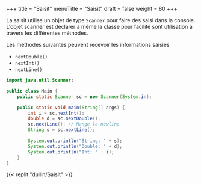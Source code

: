 +++
title = "Saisit"
menuTitle = "Saisit"
draft = false
weight = 80
+++

La saisit utilise un objet de type `Scanner` pour faire des saisi dans la console.
L'objet scanner est déclarer à même la classe pour facilité sont utilisation à travers les différentes méthodes.

Les méthodes suivantes peuvent recevoir les informations saisies

* `nextDouble()`
* `nextInt()`
* `nextLine()`

```java
import java.util.Scanner;

public class Main {
    public static Scanner sc = new Scanner(System.in);

    public static void main(String[] args) {
        int i = sc.nextInt();
        double d = sc.nextDouble();
        sc.nextLine(); // Mange le newline
        String s = sc.nextLine();

        System.out.println("String: " + s);
        System.out.println("Double: " + d);
        System.out.println("Int: " + i);
    }
}
```

{{< replit "dullin/Saisit" >}}